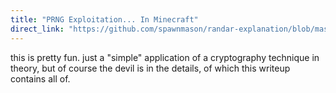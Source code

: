 ```yaml
---
title: "PRNG Exploitation... In Minecraft"
direct_link: "https://github.com/spawnmason/randar-explanation/blob/master/README.md"
---
```


this is pretty fun. just a "simple" application of a cryptography technique in theory, but of course the devil is in the details, of which this writeup contains all of.

